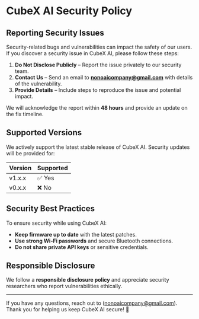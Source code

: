 # CubeX AI Security Policy  

## Reporting Security Issues  
Security-related bugs and vulnerabilities can impact the safety of our users. If you discover a security issue in CubeX AI, please follow these steps:  

1. **Do Not Disclose Publicly** – Report the issue privately to our security team.  
2. **Contact Us** – Send an email to **nonoaicompany@gmail.com** with details of the vulnerability.  
3. **Provide Details** – Include steps to reproduce the issue and potential impact.  

We will acknowledge the report within **48 hours** and provide an update on the fix timeline.  

## Supported Versions  
We actively support the latest stable release of CubeX AI. Security updates will be provided for:  

| Version  | Supported |
|----------|----------|
| v1.x.x   | ✅ Yes |
| v0.x.x   | ❌ No |

## Security Best Practices  
To ensure security while using CubeX AI:  
- **Keep firmware up to date** with the latest patches.  
- **Use strong Wi-Fi passwords** and secure Bluetooth connections.  
- **Do not share private API keys** or sensitive credentials.  

## Responsible Disclosure  
We follow a **responsible disclosure policy** and appreciate security researchers who report vulnerabilities ethically.  

---

If you have any questions, reach out to (nonoaicompany@gmail.com).  
Thank you for helping us keep CubeX AI secure! 🚀  
